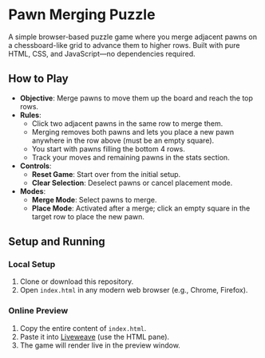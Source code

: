 # Pawn Merging Puzzle

A simple browser-based puzzle game where you merge adjacent pawns on a chessboard-like grid to advance them to higher rows. Built with pure HTML, CSS, and JavaScript—no dependencies required.

## How to Play

- **Objective**: Merge pawns to move them up the board and reach the top rows.
- **Rules**:
  - Click two adjacent pawns in the same row to merge them.
  - Merging removes both pawns and lets you place a new pawn anywhere in the row above (must be an empty square).
  - You start with pawns filling the bottom 4 rows.
  - Track your moves and remaining pawns in the stats section.
- **Controls**:
  - **Reset Game**: Start over from the initial setup.
  - **Clear Selection**: Deselect pawns or cancel placement mode.
- **Modes**:
  - **Merge Mode**: Select pawns to merge.
  - **Place Mode**: Activated after a merge; click an empty square in the target row to place the new pawn.

## Setup and Running

### Local Setup
1. Clone or download this repository.
2. Open `index.html` in any modern web browser (e.g., Chrome, Firefox).

### Online Preview
1. Copy the entire content of `index.html`.
2. Paste it into [Liveweave](https://liveweave.com/) (use the HTML pane).
3. The game will render live in the preview window.
